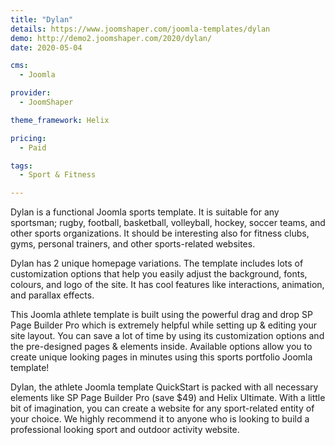 ```yaml
---
title: "Dylan"
details: https://www.joomshaper.com/joomla-templates/dylan
demo: http://demo2.joomshaper.com/2020/dylan/
date: 2020-05-04

cms: 
  - Joomla

provider:
  - JoomShaper

theme_framework: Helix

pricing:
  - Paid

tags:
  - Sport & Fitness

---
```


Dylan is a functional Joomla sports template. It is suitable for any sportsman; rugby, football, basketball, volleyball, hockey, soccer teams, and other sports organizations. It should be interesting also for fitness clubs, gyms, personal trainers, and other sports-related websites.

Dylan has 2 unique homepage variations. The template includes lots of customization options that help you easily adjust the background, fonts, colours, and logo of the site. It has cool features like interactions, animation, and parallax effects.

This Joomla athlete template is built using the powerful drag and drop SP Page Builder Pro which is extremely helpful while setting up & editing your site layout. You can save a lot of time by using its customization options and the pre-designed pages & elements inside. Available options allow you to create unique looking pages in minutes using this sports portfolio Joomla template!

Dylan, the athlete Joomla template QuickStart is packed with all necessary elements like SP Page Builder Pro (save $49) and Helix Ultimate. With a little bit of imagination, you can create a website for any sport-related entity of your choice. We highly recommend it to anyone who is looking to build a professional looking sport and outdoor activity website.


